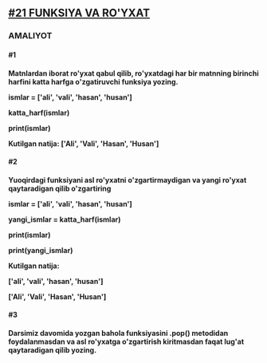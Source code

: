 [**<h2>#21 FUNKSIYA VA RO'YXAT</h2>**](https://python.sariq.dev/function/21-funksiya-va-royxat)

**<h3>AMALIYOT</h3>**

**<h4>#1<h4>**
Matnlardan iborat ro'yxat qabul qilib, ro'yxatdagi har bir matnning birinchi harfini katta harfga o'zgatiruvchi funksiya yozing. 

ismlar = ['ali', 'vali', 'hasan', 'husan']

katta_harf(ismlar)

print(ismlar)

**__Kutilgan natija: ['Ali', 'Vali', 'Hasan', 'Husan']__**


**<h4>#2<h4>**
Yuoqirdagi funksiyani asl ro'yxatni o'zgartirmaydigan va yangi ro'yxat qaytaradigan qilib o'zgartiring

ismlar = ['ali', 'vali', 'hasan', 'husan']

yangi_ismlar = katta_harf(ismlar)

print(ismlar)

print(yangi_ismlar)

**Kutilgan natija:** 

**['ali', 'vali', 'hasan', 'husan']**

**['Ali', 'Vali', 'Hasan', 'Husan']**

**<h4>#3<h4>**
Darsimiz davomida yozgan bahola funksiyasini .pop() metodidan foydalanmasdan va asl ro'yxatga o'zgartirish kiritmasdan faqat lug'at qaytaradigan qilib yozing.